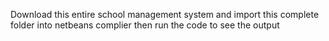Download this entire school management system and import this complete folder into netbeans complier then run the code to see the output
